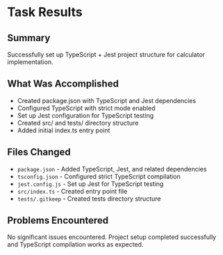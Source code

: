 # Task Results

## Summary

Successfully set up TypeScript + Jest project structure for calculator implementation.

## What Was Accomplished

- Created package.json with TypeScript and Jest dependencies
- Configured TypeScript with strict mode enabled
- Set up Jest configuration for TypeScript testing
- Created src/ and tests/ directory structure
- Added initial index.ts entry point

## Files Changed

- `package.json` - Added TypeScript, Jest, and related dependencies
- `tsconfig.json` - Configured strict TypeScript compilation
- `jest.config.js` - Set up Jest for TypeScript testing
- `src/index.ts` - Created entry point file
- `tests/.gitkeep` - Created tests directory structure

## Problems Encountered

No significant issues encountered. Project setup completed successfully and TypeScript compilation works as expected.
